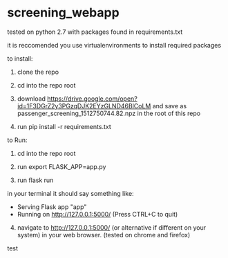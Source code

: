 # screening_webapp

tested on python 2.7 with packages found in requirements.txt

it is reccomended you use virtualenvironments to install required packages

to install:

1) clone the repo

2) cd into the repo root

3) download https://drive.google.com/open?id=1F3DGrZ2y3PGzqDJK2EYzGLND46BlCoLM and save as passenger_screening_1512750744.82.npz in the root of this repo

4) run pip install -r requirements.txt

to Run:

1) cd into the repo root

2) run export FLASK_APP=app.py

3) run flask run

in your terminal it should say something like:
  * Serving Flask app "app"
  * Running on http://127.0.0.1:5000/ (Press CTRL+C to quit)  
4) navigate to http://127.0.0.1:5000/ (or alternative if different on your system) in your web browser. (tested on chrome and firefox)


test
